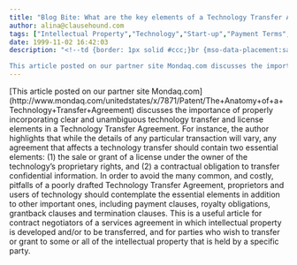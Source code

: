 ```yaml
---
title: "Blog Bite: What are the key elements of a Technology Transfer Agreement?"
author: alina@clausehound.com
tags: ["Intellectual Property","Technology","Start-up","Payment Terms","Agreements","Termination Agreement","Intellectual Property Licensing Agreement","Blog Bites","Royalties","Mondaq","USA"]
date: 1999-11-02 16:42:03
description: "<!--td {border: 1px solid #ccc;}br {mso-data-placement:same-cell;}-->

This article posted on our partner site Mondaq.com discusses the importance of properly incorporating clear and unambiguous tec..."
---
```


<!--td {border: 1px solid #ccc;}br {mso-data-placement:same-cell;}-->[This article posted on our partner site Mondaq.com](http://www.mondaq.com/unitedstates/x/7871/Patent/The+Anatomy+of+a+Technology+Transfer+Agreement) discusses the importance of properly incorporating clear and unambiguous technology transfer and license elements in a Technology Transfer Agreement. For instance, the author highlights that while the details of any particular transaction will vary, any agreement that affects a technology transfer should contain two essential elements: (1) the sale or grant of a license under the owner of the technology’s proprietary rights, and (2) a contractual obligation to transfer confidential information. In order to avoid the many common, and costly, pitfalls of a poorly drafted Technology Transfer Agreement, proprietors and users of technology should contemplate the essential elements in addition to other important ones, including payment clauses, royalty obligations, grantback clauses and termination clauses. This is a useful article for contract negotiators of a services agreement in which intellectual property is developed and/or to be transferred, and for parties who wish to transfer or grant to some or all of the intellectual property that is held by a specific party.